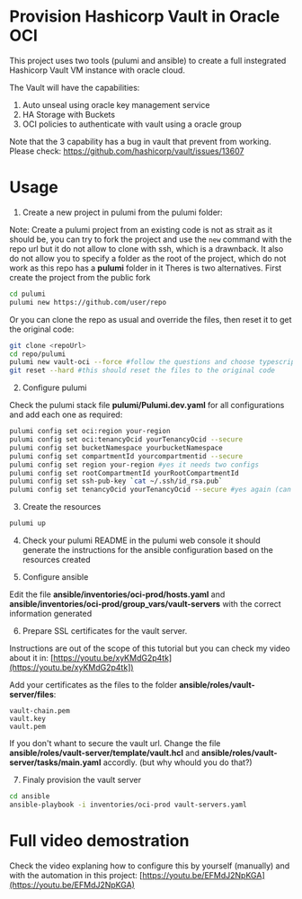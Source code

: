 # Provision Hashicorp Vault in Oracle OCI

This project uses two tools (pulumi and ansible) to create a full instegrated Hashicorp Vault VM instance with oracle cloud.

The Vault will have the capabilities:

1. Auto unseal using oracle key management service
2. HA Storage with Buckets
3. OCI policies to authenticate with vault using a oracle group

Note that the 3 capability has a bug in vault that prevent from working. Please check: https://github.com/hashicorp/vault/issues/13607

# Usage

1. Create a new project in pulumi from the pulumi folder:

Note: Create a pulumi project from an existing code is not as strait as it should be, you can try to fork the project and use the `new` command with the repo url but it do not allow to clone with ssh, which is a drawnback. It also do not allow you to specify a folder as the root of the project, which do not work as this repo has a **pulumi** folder in it
Theres is two alternatives. First create the project from the public fork

```bash
cd pulumi
pulumi new https://github.com/user/repo
```

Or you can clone the repo as usual and override the files, then reset it to get the original code:

```bash
git clone <repoUrl>
cd repo/pulumi
pulumi new vault-oci --force #follow the questions and choose typescript project
git reset --hard #this should reset the files to the original code
```

2. Configure pulumi

Check the pulumi stack file **pulumi/Pulumi.dev.yaml** for all configurations and add each one as required:

```bash
pulumi config set oci:region your-region
pulumi config set oci:tenancyOcid yourTenancyOcid --secure
pulumi config set bucketNamespace yourbucketNamespace
pulumi config set compartmentId yourcompartmentid --secure
pulumi config set region your-region #yes it needs two configs
pulumi config set rootCompartmentId yourRootCompartmentId
pulumi config set ssh-pub-key `cat ~/.ssh/id_rsa.pub`
pulumi config set tenancyOcid yourTenancyOcid --secure #yes again (can't access the config from the plugin oci in the main index.ts)
```

3. Create the resources

```bash
pulumi up
```

4. Check your pulumi README in the pulumi web console it should generate the instructions for the ansible configuration based on the resources created

5. Configure ansible

Edit the file **ansible/inventories/oci-prod/hosts.yaml** and **ansible/inventories/oci-prod/group_vars/vault-servers** with the correct information generated

6. Prepare SSL certificates for the vault server.

Instructions are out of the scope of this tutorial but you can check my video about it in: [https://youtu.be/xyKMdG2p4tk](https://youtu.be/xyKMdG2p4tk])

Add your certificates as the files to the folder **ansible/roles/vault-server/files**:

    vault-chain.pem
    vault.key
    vault.pem

If you don't whant to secure the vault url. Change the file **ansible/roles/vault-server/template/vault.hcl** and **ansible/roles/vault-server/tasks/main.yaml** accordly. (but why whould you do that?)

7. Finaly provision the vault server

```bash
cd ansible
ansible-playbook -i inventories/oci-prod vault-servers.yaml
```

# Full video demostration

Check the video explaning how to configure this by yourself (manually) and with the automation in this project: [https://youtu.be/EFMdJ2NpKGA](https://youtu.be/EFMdJ2NpKGA)

